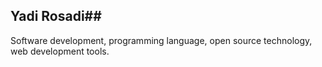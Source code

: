 ## Yadi Rosadi##

Software development, programming language, open source technology, web development tools.